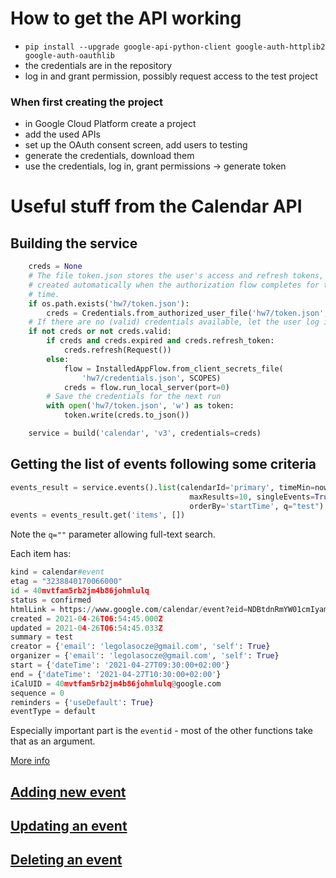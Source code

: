 # How to get the API working
- `pip install --upgrade google-api-python-client google-auth-httplib2 google-auth-oauthlib`
- the credentials are in the repository
- log in and grant permission, possibly request access to the test project
### When first creating the project
- in Google Cloud Platform create a project
- add the used APIs
- set up the OAuth consent screen, add users to testing
- generate the credentials, download them
- use the credentials, log in, grant permissions -> generate token

# Useful stuff from the Calendar API

## Building the service
```python
    creds = None
    # The file token.json stores the user's access and refresh tokens, and is
    # created automatically when the authorization flow completes for the first
    # time.
    if os.path.exists('hw7/token.json'):
        creds = Credentials.from_authorized_user_file('hw7/token.json', SCOPES)
    # If there are no (valid) credentials available, let the user log in.
    if not creds or not creds.valid:
        if creds and creds.expired and creds.refresh_token:
            creds.refresh(Request())
        else:
            flow = InstalledAppFlow.from_client_secrets_file(
                'hw7/credentials.json', SCOPES)
            creds = flow.run_local_server(port=0)
        # Save the credentials for the next run
        with open('hw7/token.json', 'w') as token:
            token.write(creds.to_json())

    service = build('calendar', 'v3', credentials=creds)
```

## Getting the list of events following some criteria
```python
events_result = service.events().list(calendarId='primary', timeMin=now,
                                        maxResults=10, singleEvents=True,
                                        orderBy='startTime', q="test").execute()
events = events_result.get('items', [])
```

Note the `q=""` parameter allowing full-text search.

Each item has:

```python
kind = calendar#event
etag = "3238840170066000"
id = 40mvtfam5rb2jm4b86johmlulq
status = confirmed
htmlLink = https://www.google.com/calendar/event?eid=NDBtdnRmYW01cmIyam00Yjg2am9obWx1bHEgbGVnb2xhc29jemVAbQ
created = 2021-04-26T06:54:45.000Z
updated = 2021-04-26T06:54:45.033Z
summary = test
creator = {'email': 'legolasocze@gmail.com', 'self': True}
organizer = {'email': 'legolasocze@gmail.com', 'self': True}
start = {'dateTime': '2021-04-27T09:30:00+02:00'}
end = {'dateTime': '2021-04-27T10:30:00+02:00'}
iCalUID = 40mvtfam5rb2jm4b86johmlulq@google.com
sequence = 0
reminders = {'useDefault': True}
eventType = default
```
Especially important part is the `eventid` - most of the other functions take that as an argument.

[More info]( https://developers.google.com/calendar/v3/reference/events/list ) 

## [Adding new event]( https://developers.google.com/calendar/v3/reference/events/insert )

## [Updating an event]( https://developers.google.com/calendar/v3/reference/events/update )

## [Deleting an event]( https://developers.google.com/calendar/v3/reference/events/delete )